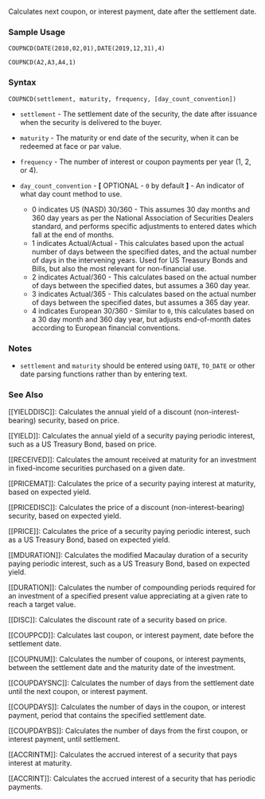 Calculates next coupon, or interest payment, date after the settlement date.

### Sample Usage

`COUPNCD(DATE(2010,02,01),DATE(2019,12,31),4)`

`COUPNCD(A2,A3,A4,1)`

### Syntax

`COUPNCD(settlement, maturity, frequency, [day_count_convention])`

* `settlement` - The settlement date of the security, the date after issuance when the security is delivered to the buyer.
* `maturity` - The maturity or end date of the security, when it can be redeemed at face or par value.
* `frequency` - The number of interest or coupon payments per year (1, 2, or 4).
* `day_count_convention` - **[** OPTIONAL - `0` by default **]** - An indicator of what day count method to use.

  + 0 indicates US (NASD) 30/360 - This assumes 30 day months and 360 day years as per the National Association of Securities Dealers standard, and performs specific adjustments to entered dates which fall at the end of months.
  + 1 indicates Actual/Actual - This calculates based upon the actual number of days between the specified dates, and the actual number of days in the intervening years. Used for US Treasury Bonds and Bills, but also the most relevant for non-financial use.
  + 2 indicates Actual/360 - This calculates based on the actual number of days between the specified dates, but assumes a 360 day year.
  + 3 indicates Actual/365 - This calculates based on the actual number of days between the specified dates, but assumes a 365 day year.
  + 4 indicates European 30/360 - Similar to `0`, this calculates based on a 30 day month and 360 day year, but adjusts end-of-month dates according to European financial conventions.

### Notes

* `settlement` and `maturity` should be entered using `DATE`, `TO_DATE` or other date parsing functions rather than by entering text.

### See Also

[[YIELDDISC]]: Calculates the annual yield of a discount (non-interest-bearing) security, based on price.

[[YIELD]]: Calculates the annual yield of a security paying periodic interest, such as a US Treasury Bond, based on price.

[[RECEIVED]]: Calculates the amount received at maturity for an investment in fixed-income securities purchased on a given date.

[[PRICEMAT]]: Calculates the price of a security paying interest at maturity, based on expected yield.

[[PRICEDISC]]: Calculates the price of a discount (non-interest-bearing) security, based on expected yield.

[[PRICE]]: Calculates the price of a security paying periodic interest, such as a US Treasury Bond, based on expected yield.

[[MDURATION]]: Calculates the modified Macaulay duration of a security paying periodic interest, such as a US Treasury Bond, based on expected yield.

[[DURATION]]: Calculates the number of compounding periods required for an investment of a specified present value appreciating at a given rate to reach a target value.

[[DISC]]: Calculates the discount rate of a security based on price.

[[COUPPCD]]: Calculates last coupon, or interest payment, date before the settlement date.

[[COUPNUM]]: Calculates the number of coupons, or interest payments, between the settlement date and the maturity date of the investment.

[[COUPDAYSNC]]: Calculates the number of days from the settlement date until the next coupon, or interest payment.

[[COUPDAYS]]: Calculates the number of days in the coupon, or interest payment, period that contains the specified settlement date.

[[COUPDAYBS]]: Calculates the number of days from the first coupon, or interest payment, until settlement.

[[ACCRINTM]]: Calculates the accrued interest of a security that pays interest at maturity.

[[ACCRINT]]: Calculates the accrued interest of a security that has periodic payments.
